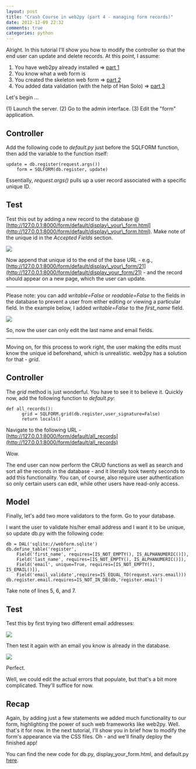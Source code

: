 ```yaml
---
layout: post
title: "Crash Course in web2py (part 4 - managing form records)"
date: 2012-12-09 22:32
comments: true
categories: python
---
```


Alright. In this tutorial I'll show you how to modify the controller so that the end user can update and delete records. At this point, I assume:

1.  You have web2py already installed => [part 1](http://mherman.org/blog/2012/11/27/crash-course-in-web2py-part-1/)
2.  You know what a web form is
3.  You created the skeleton web form => [part 2](http://mherman.org/blog/2012/12/01/crash-course-in-web2py-part-2-web-forms/)
4.  You added data validation (with the help of Han Solo) => [part 3](http://mherman.org/blog/2012/12/06/crash-course-in-web2py-part-3-form-validation/)

Let's begin ...

(1) Launch the server. (2) Go to the admin interface. (3) Edit the "form" application.

## **Controller**

Add the following code to *default.py* just before the SQLFORM function, then add the variable to the function itself:

    update = db.register(request.args())
        form = SQLFORM(db.register, update)

Essentially, *request.args()* pulls up a user record associated with a specific unique ID.

## **Test**

Test this out by adding a new record to the database @ [http://127.0.0.1:8000/form/default/display\_your\_form.html](http://127.0.0.1:8000/form/default/display\_your\_form.html). Make note of the unique id in the *Accepted Fields* section.

![](http://www.backwardsteps.com/uploads/2012-12-08_2055.png)

Now append that unique id to the end of the base URL - e.g., [http://127.0.0.1:8000/form/default/display\_your\_form/21](http://127.0.0.1:8000/form/default/display_your_form/21) - and the record should appear on a new page, which the user can update.

***

Please note: you can add *writable=False* or *readable=False* to the fields in the database to prevent a user from either editing or viewing a particular field. In the example below, I added *writable=False* to the *first_name* field.

![](http://www.backwardsteps.com/uploads/2012-12-08_2111.png)

So, now the user can only edit the last name and email fields.

***

Moving on, for this process to work right, the user making the edits must know the unique id beforehand, which is unrealistic. web2py has a solution for that - *grid*.

## **Controller**

The *grid* method is just wonderful. You have to see it to believe it. Quickly now, add the following function to *default.py*:

    def all_records():
          grid = SQLFORM.grid(db.register,user_signature=False)
          return locals()

Navigate to the following URL - [http://127.0.0.1:8000/form/default/all_records](http://127.0.0.1:8000/form/default/all_records)

Wow.

The end user can now perform the CRUD functions as well as search and sort all the records in the database - and it literally took twenty seconds to add this functionality. You can, of course, also require user authentication so only certain users can edit, while other users have read-only access.

## **Model**

Finally, let's add two more validators to the form. Go to your database.

I want the user to validate his/her email address and I want it to be unique, so update db.py with the following code:

    db = DAL('sqlite://webform.sqlite')
    db.define_table('register',
        Field('first_name', requires=[IS_NOT_EMPTY(), IS_ALPHANUMERIC()]),
        Field('last_name', requires=[IS_NOT_EMPTY(), IS_ALPHANUMERIC()]),
        Field('email', unique=True, requires=[IS_NOT_EMPTY(), IS_EMAIL()]),
        Field('email_validate',requires=IS_EQUAL_TO(request.vars.email)))
    db.register.email.requires=IS_NOT_IN_DB(db,'register.email')

Take note of lines 5, 6, and 7.

## **Test**

Test this by first trying two different email addresses:

![](http://www.backwardsteps.com/uploads/2012-12-08_2238.png)

Then test it again with an email you know is already in the database.

![](http://www.backwardsteps.com/uploads/2012-12-08_2240.png)

Perfect.

Well, we could edit the actual errors that populate, but that's a bit more complicated. They'll suffice for now.

## **Recap**

Again, by adding just a few statements we added much functionality to our form, highlighting the power of such web frameworks like web2py. Well. that's it for now. In the next tutorial, I'll show you in brief how to modify the form's appearance via the CSS files. Oh - and we'll finally deploy the finished app!

You can find the new code for db.py, display\_your\_form.html, and default.py [here](https://github.com/mjhea0/web2py/tree/master/form%20-%20part%203).